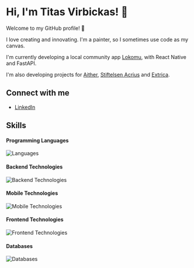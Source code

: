 # Hi, I'm Titas Virbickas! 👋

Welcome to my GitHub profile! 🌟

I love creating and innovating. I'm a painter, so I sometimes use code as my canvas.

I'm currently developing a local community app [Lokomu](https://github.com/lokomu), with React Native and FastAPI.

I'm also developing projects for [Aither](https://github.com/Aither-NO), [Stiftelsen Acrius](https://github.com/StiftelsenAcrius) and [Extrica](https://extrica.com/).

## Connect with me
- [LinkedIn](https://www.linkedin.com/in/titas-virbickas)

## Skills

#### Programming Languages
![Languages](https://skillicons.dev/icons?i=python,ts,java,kotlin)

#### Backend Technologies
![Backend Technologies](https://skillicons.dev/icons?i=fastapi,spring,docker)

#### Mobile Technologies
![Mobile Technologies](https://go-skill-icons.vercel.app/api/icons?i=reactnative,expo)

#### Frontend Technologies
![Frontend Technologies](https://skillicons.dev/icons?i=react,next,vue,tailwind)

#### Databases
![Databases](https://skillicons.dev/icons?i=postgres)
